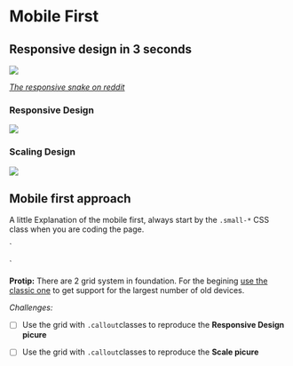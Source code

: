 # Mobile First

## Responsive design in 3 seconds

![](/assets/responsive-snake.png)

[_The responsive snake on reddit_](https://www.reddit.com/r/ProgrammerHumor/comments/5jmdoo/if_this_snake_was_responsive_how_would_it_behave/)

### Responsive Design

![](/assets/responsive.png)

### Scaling Design

![](/assets/scale.png)

## Mobile first approach

A little Explanation of the mobile first, always start by the `.small-*` CSS class when you are coding the page.

`<div class="row">  
  <div class="small-12 medium-4 colunms"></div>  
  <div class="small-12 medium-4 colunms"></div>  
  <div class="small-12 medium-4 colunms"></div>  
</div>`

**Protip:** There are 2 grid system in foundation. For the begining [use the classic one](http://foundation.zurb.com/sites/docs/grid.html) to get support for the largest number of old devices.

_Challenges:_

* [ ] Use the grid with `.callout`classes to reproduce the **Responsive Design picure**
* [ ] Use the grid with `.callout`classes to reproduce the **Scale picure**



